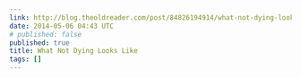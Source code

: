 ```yaml
---
link: http://blog.theoldreader.com/post/84826194914/what-not-dying-looks-like
date: 2014-05-06 04:43 UTC
# published: false
published: true
title: What Not Dying Looks Like
tags: []
---
```




